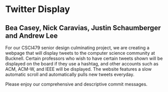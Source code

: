 # Twitter Display
## Bea Casey, Nick Caravias, Justin Schaumberger and Andrew Lee

For our CSCI479 senior design culminating project, we are creating a webpage that will display tweets to the computer science community at Bucknell. Certain professors who wish to have certain tweets shown will be displayed on the board if they use a hashtag, and other accounts such as ACM, ACM-W, and IEEE will be displayed. The website features a slow automatic scroll and automatically pulls new tweets everyday.   
 

Please enjoy our comprehensive and descriptive commit messages.
